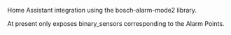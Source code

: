 Home Assistant integration using the bosch-alarm-mode2 library.

At present only exposes binary_sensors corresponding to the Alarm Points.
